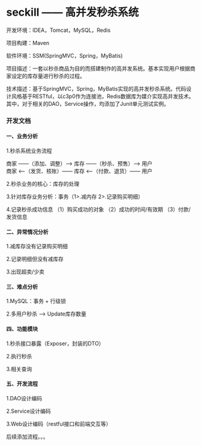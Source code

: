 # seckill —— 高并发秒杀系统
开发环境：IDEA，Tomcat，MySQL，Redis

项目构建：Maven

软件环境：SSM(SpringMVC，Spring，MyBatis) 

项目描述：一套以秒杀商品为目的而搭建制作的高并发系统。基本实现用户根据商家设定的库存量进行秒杀的过程。

技术描述：基于SpringMVC，Spring，MyBatis实现的高并发秒杀系统。代码设计风格基于RESTful，以c3p0作为连接池，Redis数据库为媒介实现高并发技术。其中，对于相关的DAO，Service操作，均添加了Junit单元测试实例。

### 开发文档

#### 一、业务分析

1.秒杀系统业务流程

商家 ——（添加、调整）——> 库存 ——（秒杀、预售）——> 用户  
商家 <——（发货、核账）—— 库存 <——（付款、退货）—— 用户

2.秒杀业务的核心：库存的处理

3.针对库存业务分析：事务（1>.减内存 2>.记录购买明细）

4.记录秒杀成功信息
（1）购买成功的对象
（2）成功的时间/有效期
（3）付款/发货信息

#### 二、异常情况分析

1.减库存没有记录购买明细

2.记录明细但没有减库存

3.出现超卖/少卖

#### 三、难点分析

1.MySQL：事务 + 行级锁

2.多用户秒杀 ——> Update库存数量

#### 四、功能模块

1.秒杀接口暴露（Exposer，封装的DTO）

2.执行秒杀

3.相关查询

#### 五、开发流程

1.DAO设计编码

2.Service设计编码

3.Web设计编码（restful接口和前端交互等）

后续添加流程。。。


